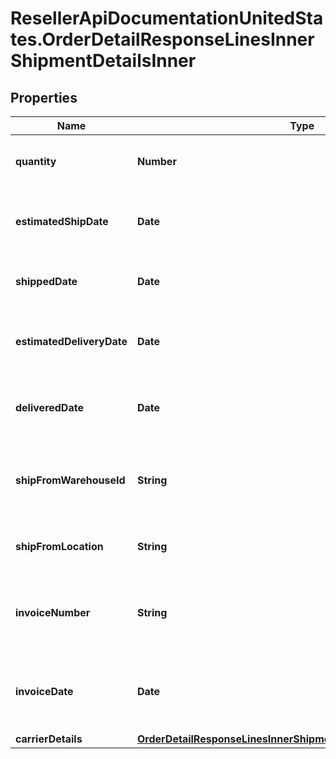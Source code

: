# ResellerApiDocumentationUnitedStates.OrderDetailResponseLinesInnerShipmentDetailsInner

## Properties

Name | Type | Description | Notes
------------ | ------------- | ------------- | -------------
**quantity** | **Number** | The quantity shipped of the line item. | [optional] 
**estimatedShipDate** | **Date** | The estimated ship date for the line item. | [optional] 
**shippedDate** | **Date** | The date the line item was shipped. | [optional] 
**estimatedDeliveryDate** | **Date** | The date the line item is expected to be delivered. | [optional] 
**deliveredDate** | **Date** | The actual date of delivery of the line item. | [optional] 
**shipFromWarehouseId** | **String** | The ID of the warehouse the product will ship from. | [optional] 
**shipFromLocation** | **String** | The city and state the line item ships from. | [optional] 
**invoiceNumber** | **String** | The Ingram Micro invoice number for the line item. | [optional] 
**invoiceDate** | **Date** | The date the IngramMicro invoice was created for the line item. | [optional] 
**carrierDetails** | [**OrderDetailResponseLinesInnerShipmentDetailsInnerCarrierDetails**](OrderDetailResponseLinesInnerShipmentDetailsInnerCarrierDetails.md) |  | [optional] 


